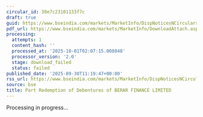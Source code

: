 ```yaml
---
circular_id: 30e7c23101133f7c
draft: true
guid: https://www.bseindia.com/markets/MarketInfo/DispNoticesNCirculars.aspx?Noticeid={D6A5CB20-AFDB-4AE8-9C61-DDDE7133E9A9}&noticeno=20250930-24&dt=09/30/2025&icount=24&totcount=114&flag=0
pdf_url: https://www.bseindia.com/markets/MarketInfo/DownloadAttach.aspx?id=20250930-24&attachedId=
processing:
  attempts: 1
  content_hash: ''
  processed_at: '2025-10-01T02:07:15.008048'
  processor_version: '2.0'
  stage: download_failed
  status: failed
published_date: '2025-09-30T11:19:47+00:00'
rss_url: https://www.bseindia.com/markets/MarketInfo/DispNoticesNCirculars.aspx?Noticeid={D6A5CB20-AFDB-4AE8-9C61-DDDE7133E9A9}&noticeno=20250930-24&dt=09/30/2025&icount=24&totcount=114&flag=0
source: bse
title: Part Redemption of Debentures of BERAR FINANCE LIMITED
---
```


Processing in progress...
